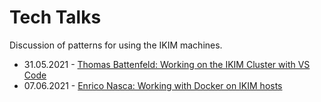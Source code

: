 # Tech Talks
Discussion of patterns for using the IKIM machines.

- 31.05.2021 - [Thomas Battenfeld: Working on the IKIM Cluster with VS Code](2021_05_31_working_on_the_IKIM_cluster/README.md)
- 07.06.2021 - [Enrico Nasca: Working with Docker on IKIM hosts](2021_06_07_working_with_docker/README.md)

